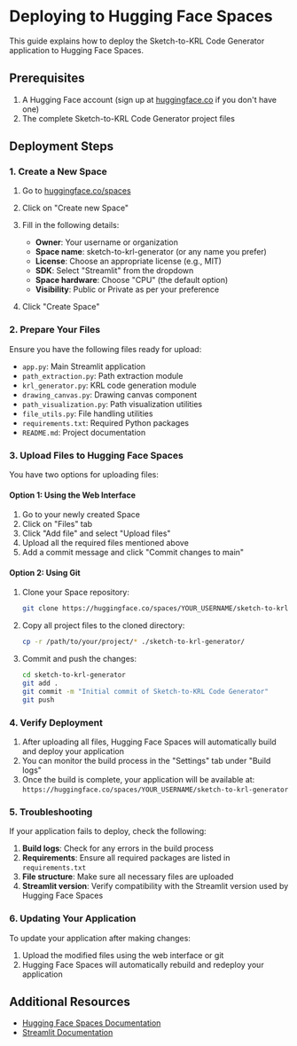 # Deploying to Hugging Face Spaces

This guide explains how to deploy the Sketch-to-KRL Code Generator application to Hugging Face Spaces.

## Prerequisites

1. A Hugging Face account (sign up at [huggingface.co](https://huggingface.co) if you don't have one)
2. The complete Sketch-to-KRL Code Generator project files

## Deployment Steps

### 1. Create a New Space

1. Go to [huggingface.co/spaces](https://huggingface.co/spaces)
2. Click on "Create new Space"
3. Fill in the following details:
   - **Owner**: Your username or organization
   - **Space name**: sketch-to-krl-generator (or any name you prefer)
   - **License**: Choose an appropriate license (e.g., MIT)
   - **SDK**: Select "Streamlit" from the dropdown
   - **Space hardware**: Choose "CPU" (the default option)
   - **Visibility**: Public or Private as per your preference

4. Click "Create Space"

### 2. Prepare Your Files

Ensure you have the following files ready for upload:

- `app.py`: Main Streamlit application
- `path_extraction.py`: Path extraction module
- `krl_generator.py`: KRL code generation module
- `drawing_canvas.py`: Drawing canvas component
- `path_visualization.py`: Path visualization utilities
- `file_utils.py`: File handling utilities
- `requirements.txt`: Required Python packages
- `README.md`: Project documentation

### 3. Upload Files to Hugging Face Spaces

You have two options for uploading files:

#### Option 1: Using the Web Interface

1. Go to your newly created Space
2. Click on "Files" tab
3. Click "Add file" and select "Upload files"
4. Upload all the required files mentioned above
5. Add a commit message and click "Commit changes to main"

#### Option 2: Using Git

1. Clone your Space repository:
   ```bash
   git clone https://huggingface.co/spaces/YOUR_USERNAME/sketch-to-krl-generator
   ```

2. Copy all project files to the cloned directory:
   ```bash
   cp -r /path/to/your/project/* ./sketch-to-krl-generator/
   ```

3. Commit and push the changes:
   ```bash
   cd sketch-to-krl-generator
   git add .
   git commit -m "Initial commit of Sketch-to-KRL Code Generator"
   git push
   ```

### 4. Verify Deployment

1. After uploading all files, Hugging Face Spaces will automatically build and deploy your application
2. You can monitor the build process in the "Settings" tab under "Build logs"
3. Once the build is complete, your application will be available at:
   `https://huggingface.co/spaces/YOUR_USERNAME/sketch-to-krl-generator`

### 5. Troubleshooting

If your application fails to deploy, check the following:

1. **Build logs**: Check for any errors in the build process
2. **Requirements**: Ensure all required packages are listed in `requirements.txt`
3. **File structure**: Make sure all necessary files are uploaded
4. **Streamlit version**: Verify compatibility with the Streamlit version used by Hugging Face Spaces

### 6. Updating Your Application

To update your application after making changes:

1. Upload the modified files using the web interface or git
2. Hugging Face Spaces will automatically rebuild and redeploy your application

## Additional Resources

- [Hugging Face Spaces Documentation](https://huggingface.co/docs/hub/spaces)
- [Streamlit Documentation](https://docs.streamlit.io/)